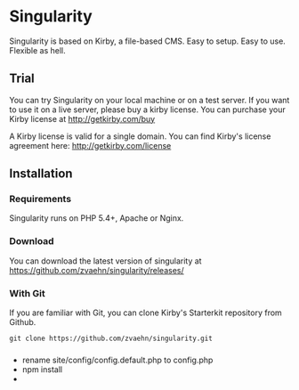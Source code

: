 # Singularity

Singularity is based on Kirby, a file-based CMS.
Easy to setup. Easy to use. Flexible as hell.

## Trial

You can try Singularity on your local machine or on a test
server. If you want to use it on a live server, please buy a kirby license.
You can purchase your Kirby license at
<http://getkirby.com/buy>

A Kirby license is valid for a single domain. You can find
Kirby's license agreement here: <http://getkirby.com/license>

## Installation

### Requirements

Singularity runs on PHP 5.4+, Apache or Nginx.

### Download

You can download the latest version of singularity at https://github.com/zvaehn/singularity/releases/

### With Git

If you are familiar with Git, you can clone Kirby's
Starterkit repository from Github.

    git clone https://github.com/zvaehn/singularity.git

###

- rename site/config/config.default.php to config.php
- npm install
-
